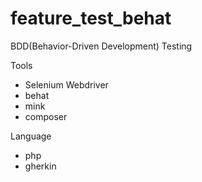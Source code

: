 # feature_test_behat

BDD(Behavior-Driven Development) Testing

Tools 
* Selenium Webdriver
* behat
* mink
* composer

Language
* php
* gherkin
